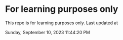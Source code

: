 # For learning purposes only
This repo is for learning purposes only.
Last updated at

Sunday, September 10, 2023 11:44:20 PM

